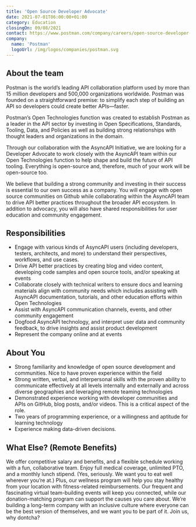 ```yaml
---
title: 'Open Source Developer Advocate'
date: 2021-07-01T06:00:00+01:00
category: Education
closingOn: 09/08/2021
contact: https://www.postman.com/company/careers/open-source-developer-advocate-open-technologies-4584342003/
company: 
  name: 'Postman'
  logoUrl: /img/logos/companies/postman.svg
---
```


## About the team

Postman is the world’s leading API collaboration platform used by more than 15 million developers and 500,000 organizations worldwide. Postman was founded on a straightforward premise: to simplify each step of building an API so developers could create better APIs—faster.

Postman’s Open Technologies function was created to establish Postman as a leader in the API sector by investing in Open Specifications, Standards, Tooling, Data, and Policies as well as building strong relationships with thought leaders and organizations in the domain.

Through our collaboration with the AsyncAPI Initiative, we are looking for a Developer Advocate to work closely with the AsyncAPI team within our Open Technologies function to help shape and build the future of API tooling. Everything is open-source and, therefore, much of your work will be open-source too.

We believe that building a strong community and investing in their success is essential to our own success as a company. You will engage with open source communities on Github while collaborating within the AsyncAPI team to drive API better practices throughout the broader API ecosystem. In addition to advocacy, you will also have shared responsibilities for user education and community engagement.

## Responsibilities

- Engage with various kinds of AsyncAPI users (including developers, testers, architects, and more) to understand their perspectives, workflows, and use cases.
- Drive API better practices by creating blog and video content, developing code samples and open source tools, and/or speaking at events
- Collaborate closely with technical writers to ensure docs and learning materials align with community needs which includes assisting with AsyncAPI documentation, tutorials, and other education efforts within Open Technologies
- Assist with AsyncAPI communication channels, events, and other community engagement 
- Dogfood AsyncAPI technology, and interpret user data and community feedback, to drive insights and assist product development
- Represent the company online and at events


## About You
- Strong familiarity and knowledge of open source development and communities. Nice to have proven experience within the field
- Strong written, verbal, and interpersonal skills with the proven ability to communicate effectively at all levels internally and externally and across diverse geographies and leveraging remote teaming technologies
- Demonstrated experience working with developer communities and APIs on GitHub, blog posts, and/or videos. This is a critical aspect of the role. 
- Two years of programming experience, or a willingness and aptitude for learning technology
- Experience making data-driven decisions.

## What Else? (Remote Benefits)

We offer competitive salary and benefits, and a flexible schedule working with a fun, collaborative team. Enjoy full medical coverage, unlimited PTO, and a monthly lunch stipend. (Yes, seriously. We want you to eat well wherever you’re at.) Plus, our wellness program will help you stay healthy from your location with fitness-related reimbursements. Our frequent and fascinating virtual team-building events will keep you connected, while our donation-matching program can support the causes you care about. We’re building a long-term company with an inclusive culture where everyone can be the best version of themselves, and we want you to be part of it. Join us, why dontcha?